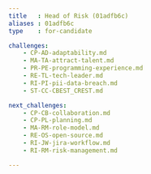 ```yaml
---
title   : Head of Risk (01adfb6c)
aliases : 01adfb6c
type    : for-candidate

challenges:
    - CP-AD-adaptability.md
    - MA-TA-attract-talent.md
    - PR-PE-programming-experience.md
    - RE-TL-tech-leader.md
    - RI-PI-pii-data-breach.md
    - ST-CC-CBEST_CREST.md

next_challenges:
    - CP-CB-collaboration.md
    - CP-PL-planning.md
    - MA-RM-role-model.md
    - RE-OS-open-source.md
    - RI-JW-jira-workflow.md
    - RI-RM-risk-management.md

---
```

